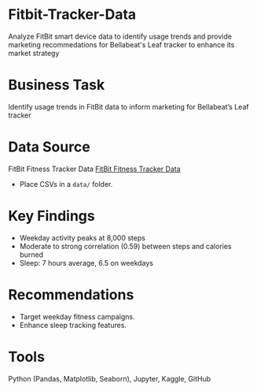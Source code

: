 # Fitbit-Tracker-Data
Analyze FitBit smart device data to identify usage trends and provide marketing recommedations for Bellabeat's Leaf tracker to enhance its market strategy

# Business Task
Identify usage trends in FitBit data to inform marketing for Bellabeat’s Leaf tracker

# Data Source
FitBit Fitness Tracker Data
[FitBit Fitness Tracker Data](https://www.kaggle.com/datasets/arashnic/fitbit)
- Place CSVs in a `data/` folder.

# Key Findings
* Weekday activity peaks at 8,000 steps
* Moderate to strong correlation (0.59) between steps and calories burned
* Sleep: 7 hours average, 6.5 on weekdays

# Recommendations
* Target weekday fitness campaigns.
* Enhance sleep tracking features.

# Tools
Python (Pandas, Matplotlib, Seaborn), Jupyter, Kaggle, GitHub
